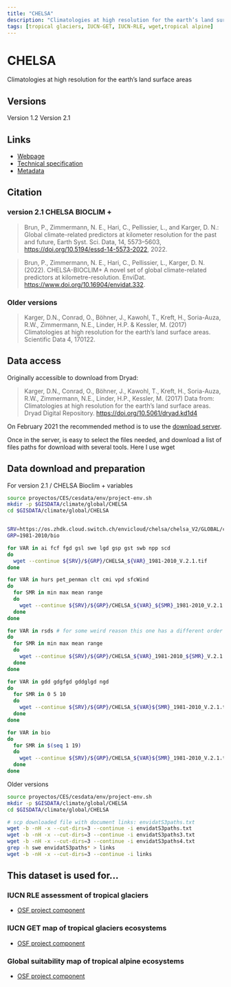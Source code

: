 ```yaml
---
title: "CHELSA"
description: "Climatologies at high resolution for the earth’s land surface areas"
tags: [tropical glaciers, IUCN-GET, IUCN-RLE, wget,tropical alpine]
---
```


# CHELSA 

Climatologies at high resolution for the earth’s land surface areas

## Versions

Version 1.2
Version 2.1

## Links 

- [Webpage](http://chelsa-climate.org/)
- [Technical specification](https://chelsa-climate.org/wp-admin/download-page/CHELSA_tech_specification.pdf)
- [Metadata](https://envidat.ch/#/metadata/bioclim_plus)

## Citation
### version 2.1 CHELSA BIOCLIM +

> Brun, P., Zimmermann, N. E., Hari, C., Pellissier, L., and Karger, D. N.: Global climate-related predictors at kilometer resolution for the past and future, Earth Syst. Sci. Data, 14, 5573–5603, https://doi.org/10.5194/essd-14-5573-2022, 2022. 

> Brun, P., Zimmermann, N. E., Hari, C., Pellissier, L., Karger, D. N. (2022). CHELSA-BIOCLIM+ A novel set of global climate-related predictors at kilometre-resolution. EnviDat. https://www.doi.org/10.16904/envidat.332.

### Older versions
> Karger, D.N., Conrad, O., Böhner, J., Kawohl, T., Kreft, H., Soria-Auza, R.W., Zimmermann, N.E., Linder, H.P. & Kessler, M. (2017) Climatologies at high resolution for the earth’s land surface areas. Scientific Data 4, 170122.


## Data access

Originally accessible to download from Dryad:
> Karger, D.N., Conrad, O., Böhner, J., Kawohl, T., Kreft, H., Soria-Auza, R.W., Zimmermann, N.E., Linder, H.P., Kessler, M. (2017) Data from: Climatologies at high resolution for the earth’s land surface areas. Dryad Digital Repository. https://doi.org/10.5061/dryad.kd1d4

On February 2021 the recommended method is to use the [download server](https://envicloud.wsl.ch/#/?prefix=chelsa%2Fchelsa_V1).

Once in the server, is easy to select the files needed, and download a list of files paths for download with several tools. Here I use wget

## Data download and preparation

For version 2.1 / CHELSA Bioclim + variables 


```bash
source proyectos/CES/cesdata/env/project-env.sh
mkdir -p $GISDATA/climate/global/CHELSA
cd $GISDATA/climate/global/CHELSA


SRV=https://os.zhdk.cloud.switch.ch/envicloud/chelsa/chelsa_V2/GLOBAL/climatologies
GRP=1981-2010/bio

for VAR in ai fcf fgd gsl swe lgd gsp gst swb npp scd 
do 
  wget --continue ${SRV}/${GRP}/CHELSA_${VAR}_1981-2010_V.2.1.tif 
done

for VAR in hurs pet_penman clt cmi vpd sfcWind 
do 
  for SMR in min max mean range
  do
    wget --continue ${SRV}/${GRP}/CHELSA_${VAR}_${SMR}_1981-2010_V.2.1.tif 
  done
done

for VAR in rsds # for some weird reason this one has a different order
do 
  for SMR in min max mean range
  do
    wget --continue ${SRV}/${GRP}/CHELSA_${VAR}_1981-2010_${SMR}_V.2.1.tif 
  done
done

for VAR in gdd gdgfgd gddglgd ngd 
do 
  for SMR in 0 5 10
  do
    wget --continue ${SRV}/${GRP}/CHELSA_${VAR}${SMR}_1981-2010_V.2.1.tif 
  done
done

for VAR in bio 
do 
  for SMR in $(seq 1 19)
  do
    wget --continue ${SRV}/${GRP}/CHELSA_${VAR}${SMR}_1981-2010_V.2.1.tif 
  done
done


```

Older versions

```bash
source proyectos/CES/cesdata/env/project-env.sh
mkdir -p $GISDATA/climate/global/CHELSA
cd $GISDATA/climate/global/CHELSA

# scp downloaded file with document links: envidatS3paths.txt
wget -b -nH -x --cut-dirs=3 --continue -i envidatS3paths.txt
wget -b -nH -x --cut-dirs=3 --continue -i envidatS3paths3.txt
wget -b -nH -x --cut-dirs=3 --continue -i envidatS3paths4.txt
grep -h swe envidatS3paths* > links
wget -b -nH -x --cut-dirs=3 --continue -i links

```



## This dataset is used for...

### IUCN RLE assessment of tropical glaciers 
- [OSF project component](https://osf.io/432sb/)


### IUCN GET map of tropical glaciers ecosystems 
- [OSF project component](https://osf.io/9yzhn/)


### Global suitability map of tropical alpine ecosystems
- [OSF project component](https://osf.io/vaund/)